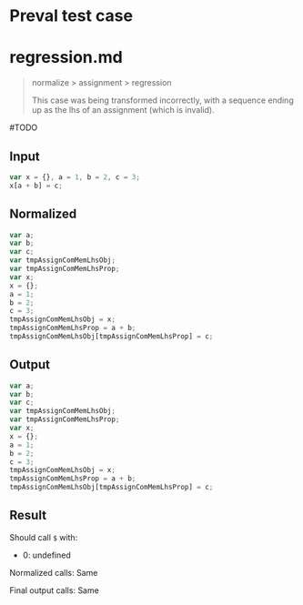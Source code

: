 # Preval test case

# regression.md

> normalize > assignment > regression
>
> This case was being transformed incorrectly, with a sequence ending up as the lhs of an assignment (which is invalid).

#TODO

## Input

`````js filename=intro
var x = {}, a = 1, b = 2, c = 3;
x[a + b] = c;
`````

## Normalized

`````js filename=intro
var a;
var b;
var c;
var tmpAssignComMemLhsObj;
var tmpAssignComMemLhsProp;
var x;
x = {};
a = 1;
b = 2;
c = 3;
tmpAssignComMemLhsObj = x;
tmpAssignComMemLhsProp = a + b;
tmpAssignComMemLhsObj[tmpAssignComMemLhsProp] = c;
`````

## Output

`````js filename=intro
var a;
var b;
var c;
var tmpAssignComMemLhsObj;
var tmpAssignComMemLhsProp;
var x;
x = {};
a = 1;
b = 2;
c = 3;
tmpAssignComMemLhsObj = x;
tmpAssignComMemLhsProp = a + b;
tmpAssignComMemLhsObj[tmpAssignComMemLhsProp] = c;
`````

## Result

Should call `$` with:
 - 0: undefined

Normalized calls: Same

Final output calls: Same
